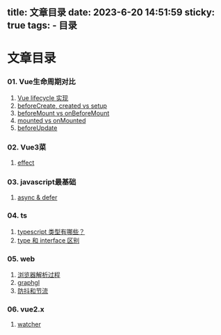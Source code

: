 title: 文章目录
date: 2023-6-20 14:51:59
sticky: true
tags: 
    - 目录
---

# 文章目录

### 01. Vue生命周期对比

1. [Vue lifecycle 实现](/tblog/2023/06/20/vue_lifecycle/)
2. [beforeCreate, created vs setup](/tblog/2023/06/20/vue_setup_created_before_created/)
3. [beforeMount vs onBeforeMount](/tblog/2023/06/24/vue_beforeMount_onBeforeMount/)
4. [mounted vs onMounted](/tblog/2023/06/26/vue_mounted/)
5. [beforeUpdate](/tblog/2023/06/26/vue_beforeUpdate/)

### 02. Vue3菜

1. [effect](/tblog/2023/06/21/vue3_effect/)

### 03. javascript最基础

1. [async & defer](/tblog/2023/06/15/async&defer/)

### 04. ts

1. [typescript 类型有哪些？](/tblog/2023/06/15/typescript_type/)
2. [type 和 interface 区别](/tblog/2023/06/15/type_interface/)

### 05. web

1. [浏览器解析过程](/tblog/2023/06/15/browser_parsing/)
2. [graphgl](/tblog/2023/06/15/graphql/)
3. [防抖和节流](/tblog/2023/06/15/debounce_throttle/)

### 06. vue2.x

1. [watcher](/tblog/2023/06/27/vue2_watch/)